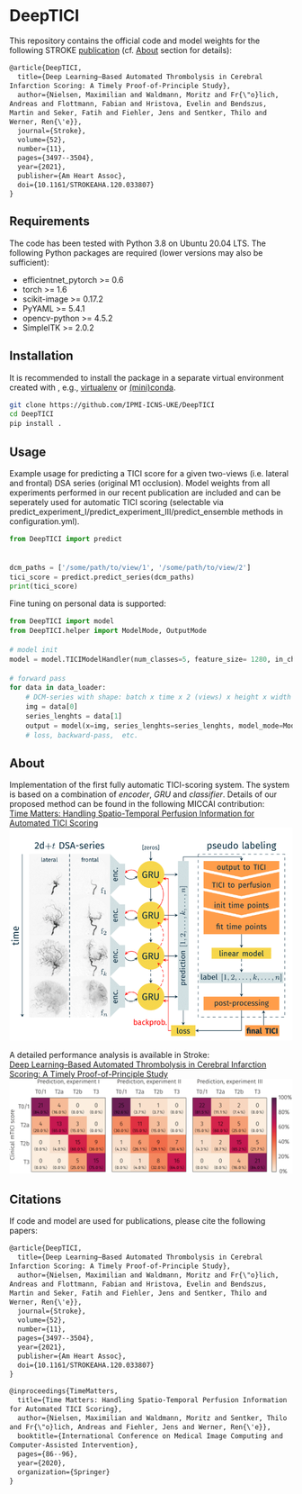 # DeepTICI

This repository contains the official code and model weights for the following STROKE [publication](https://doi.org/10.1161/STROKEAHA.120.033807) (cf. [About](#About) section for details):

```
@article{DeepTICI,
  title={Deep Learning–Based Automated Thrombolysis in Cerebral Infarction Scoring: A Timely Proof-of-Principle Study},
  author={Nielsen, Maximilian and Waldmann, Moritz and Fr{\"o}lich, Andreas and Flottmann, Fabian and Hristova, Evelin and Bendszus, Martin and Seker, Fatih and Fiehler, Jens and Sentker, Thilo and Werner, Ren{\'e}},
  journal={Stroke},
  volume={52},
  number={11},
  pages={3497--3504},
  year={2021},
  publisher={Am Heart Assoc},
  doi={10.1161/STROKEAHA.120.033807}
}
```

## Requirements
The code has been tested with Python 3.8 on Ubuntu 20.04 LTS. The following Python packages are required (lower versions may also be sufficient):
- efficientnet_pytorch >= 0.6
- torch >= 1.6 
- scikit-image >= 0.17.2
- PyYAML >= 5.4.1 
- opencv-python >= 4.5.2
- SimpleITK >= 2.0.2

## Installation
It is recommended to install the package in a separate virtual environment created with , e.g., [virtualenv](https://virtualenv.pypa.io/en/stable/) or [(mini)conda](https://docs.conda.io/projects/conda/en/latest/user-guide/install/index.html).

```sh
git clone https://github.com/IPMI-ICNS-UKE/DeepTICI
cd DeepTICI
pip install .
```

## Usage

Example usage for predicting a TICI score for a given two-views (i.e. lateral and frontal) DSA series (original M1 occlusion). Model weights from all experiments performed in our recent publication are included and can be seperately used for automatic TICI scoring (selectable via  predict_experiment_I/predict_experiment_III/predict_ensemble methods in configuration.yml). 

```python
from DeepTICI import predict


dcm_paths = ['/some/path/to/view/1', '/some/path/to/view/2']
tici_score = predict.predict_series(dcm_paths)
print(tici_score)
```

Fine tuning on personal data is supported:

```python
from DeepTICI import model
from DeepTICI.helper import ModelMode, OutputMode

# model init
model = model.TICIModelHandler(num_classes=5, feature_size= 1280, in_channels=3)

# forward pass
for data in data_loader:
    # DCM-series with shape: batch x time x 2 (views) x height x width
    img = data[0]
    series_lenghts = data[1]
    output = model(x=img, series_lenghts=series_lenghts, model_mode=ModelMode.train, output_mode=OutputMode.last_frame)
    # loss, backward-pass,  etc.
```
## <a name="About"></a> About
Implementation of the first fully automatic TICI-scoring system. The system is based on a combination of *encoder*, *GRU*
and *classifier*. Details of our proposed method can be found in the following MICCAI contribution:  
[Time Matters: Handling Spatio-Temporal Perfusion Information for Automated TICI Scoring](https://doi.org/10.1007/978-3-030-59725-2_9)
![alt text](images/method.png "Method overview")

A detailed performance analysis is available in Stroke:  
[Deep Learning–Based Automated Thrombolysis in Cerebral Infarction Scoring: A Timely Proof-of-Principle Study](https://doi.org/10.1161/STROKEAHA.120.033807)
![alt text](images/results.png "Results overview")

## Citations

If code and model are used for publications, please cite the following papers:

```
@article{DeepTICI,
  title={Deep Learning–Based Automated Thrombolysis in Cerebral Infarction Scoring: A Timely Proof-of-Principle Study},
  author={Nielsen, Maximilian and Waldmann, Moritz and Fr{\"o}lich, Andreas and Flottmann, Fabian and Hristova, Evelin and Bendszus, Martin and Seker, Fatih and Fiehler, Jens and Sentker, Thilo and Werner, Ren{\'e}},
  journal={Stroke},
  volume={52},
  number={11},
  pages={3497--3504},
  year={2021},
  publisher={Am Heart Assoc},
  doi={10.1161/STROKEAHA.120.033807}
}
```

```
@inproceedings{TimeMatters,
  title={Time Matters: Handling Spatio-Temporal Perfusion Information for Automated TICI Scoring},
  author={Nielsen, Maximilian and Waldmann, Moritz and Sentker, Thilo and Fr{\"o}lich, Andreas and Fiehler, Jens and Werner, Ren{\'e}},
  booktitle={International Conference on Medical Image Computing and Computer-Assisted Intervention},
  pages={86--96},
  year={2020},
  organization={Springer}
}
```
